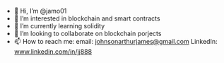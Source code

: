 - 👋 Hi, I’m @jamo01
- 👀 I’m interested in blockchain and smart contracts
- 🌱 I’m currently learning solidity
- 💞️ I’m looking to collaborate on blockchain porjects
- 📫 How to reach me: 
email: johnsonarthurjames@gmail.com
LinkedIn: www.linkedin.com/in/jj888
